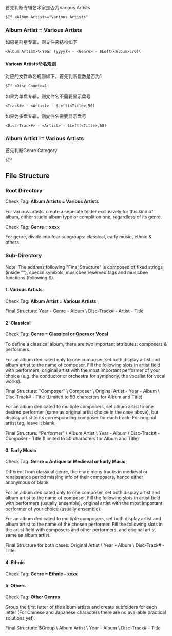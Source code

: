 首先判断专辑艺术家是否为Various Artists
```
$If <Album Artist>="Various Artists"
```
### Album Artist = Various Artists
如果是群星专辑，则文件夹结构如下
```
<Album Artist>\<Year (yyyy)> - <Genre> - $Left(<Album>,70)\
```
#### Various Artists命名规则
对应的文件命名规则如下，首先判断盘数是否为1
```
$If <Disc Count>=1
```
如果为单盘专辑，则文件名不需要显示盘号
```
<Track#> - <Artist> - $Left(<Title>,50)
```
如果为多盘专辑，则文件名需要显示盘号
```
<Disc-Track#> - <Artist> - $Left(<Title>,50)
```

### Album Artist != Various Artists
首先判断Genre Category
```
$If
```

## File Structure
### Root Directory

Check Tag: **Album Artists = Various Artists**

For various artists, create a seperate folder exclusively for this kind of album, either studio album type or complition one, regardless of its genre. 

Check Tag: **Genre = xxxx** 

For genre, divide into four subgroups: classical, early music, ethnic & others. 

### Sub-Directory

Note: The address following "Final Structure" is composed of fixed strings (inside ""), special symbols, musicbee reserved tags and musicbee functions (following $). 

#### 1. Various Artists

Check Tag: **Album Artist = Various Artists**

Final Structure: Year - Genre - Album \ Disc-Track# - Artist - Title

#### 2. Classical
Check Tag: **Genre = Classical or Opera or Vocal**

To define a classical album, there are two important attributes: composers & performers. 

For an album dedicated only to one composer, set both display artist and album artist to the name of composer. Fill the following slots in artist field with performers, original artist with the most important performer of your choice (e.g. the conductor or orchestra for symphony, the vocalist for vocal works).

Final Structure: "Composer" \ Composer \ Original Artist - Year - Album \ Disc-Track# - Title (Limited to 50 characters for Album and Title)

For an album dedicated to multiple composers, set album artist to one desired performer (same as original artist choice in the case above), but display artist to its corresponding composer for each track. For original artist tag, leave it blank.

Final Structure: "Performer" \ Album Artist \ Year - Album \ Disc-Track# - Composer - Title (Limited to 50 characters for Album and Title)

#### 3. Early Music
Check Tag: **Genre = Antique or Medieval or Early Music**

Different from classical genre, there are many tracks in medieval or renaissance period missing info of their composers, hence either anonymous or blank. 

For an album dedicated only to one composer, set both display artist and album artist to the name of composer. Fill the following slots in artist field with performers (usually ensemble), original artist with the most important performer of your choice (usually ensemble).

For an album dedicated to multiple composers, set both display artist and album artist to the name of the chosen performer. Fill the following slots in the artist field with composers and other performers, and original artist same as album artist. 

Final Structure for both cases:  Original Artist \ Year - Album \ Disc-Track# - Title

#### 4. Ethnic
Check Tag: **Genre = Ethnic - xxxx**

#### 5. Others
Check Tag: **Other Genres**

Group the first letter of the album artists and create subfolders for each letter (For Chinese and Japanese characters there are no available practical solutions yet). 

Final Structure: $Group \ Album Artist \ Year - Album \ Disc-Track# - Title
